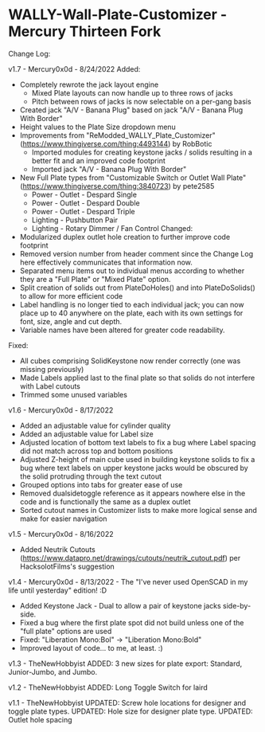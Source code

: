 # WALLY-Wall-Plate-Customizer - Mercury Thirteen Fork



Change Log:

v1.7 - Mercury0x0d - 8/24/2022
Added:
- Completely rewrote the jack layout engine
	- Mixed Plate layouts can now handle up to three rows of jacks
	- Pitch between rows of jacks is now selectable on a per-gang basis
- Created jack "A/V - Banana Plug"  based on jack "A/V - Banana Plug With Border"
- Height values to the Plate Size dropdown menu
- Improvements from "ReModded_WALLY_Plate_Customizer" (https://www.thingiverse.com/thing:4493144) by RobBotic
	- Imported modules for creating keystone jacks / solids resulting in a better fit and an improved code footprint
	- Imported jack "A/V - Banana Plug With Border"
- New Full Plate types from "Customizable Switch or Outlet Wall Plate" (https://www.thingiverse.com/thing:3840723) by pete2585
	- Power - Outlet - Despard Single
	- Power - Outlet - Despard Double
	- Power - Outlet - Despard Triple
	- Lighting - Pushbutton Pair
	- Lighting - Rotary Dimmer / Fan Control
Changed:
- Modularized duplex outlet hole creation to further improve code footprint
- Removed version number from header comment since the Change Log here effectively communicates that information now.
- Separated menu items out to individual menus according to whether they are a "Full Plate" or "Mixed Plate" option.
- Split creation of solids out from PlateDoHoles() and into PlateDoSolids() to allow for more efficient code
- Label handling is no longer tied to each individual jack; you can now place up to 40 anywhere on the plate, each with its own settings for font, size, angle and cut depth.
- Variable names have been altered for greater code readability.

Fixed:
- All cubes comprising SolidKeystone now render correctly (one was missing previously)
- Made Labels applied last to the final plate so that solids do not interfere with Label cutouts
- Trimmed some unused variables


v1.6 - Mercury0x0d - 8/17/2022
- Added an adjustable value for cylinder quality
- Added an adjustable value for Label size
- Adjusted location of bottom text labels to fix a bug where Label spacing did not match across top and bottom positions
- Adjusted Z-height of main cube used in building keystone solids to fix a bug where text labels on upper keystone jacks would be obscured by the solid protruding through the text cutout
- Grouped options into tabs for greater ease of use
- Removed dualsidetoggle reference as it appears nowhere else in the code and is functionally the same as a duplex outlet
- Sorted cutout names in Customizer lists to make more logical sense and make for easier navigation


v1.5 - Mercury0x0d - 8/16/2022
- Added Neutrik Cutouts (https://www.datapro.net/drawings/cutouts/neutrik_cutout.pdf) per HacksolotFilms's suggestion


v1.4 - Mercury0x0d - 8/13/2022 - The "I've never used OpenSCAD in my life until yesterday" edition! :D
- Added Keystone Jack - Dual to allow a pair of keystone jacks side-by-side.
- Fixed a bug where the first plate spot did not build unless one of the "full plate" options are used
- Fixed: "Liberation Mono:Bol" -> "Liberation Mono:Bold"
- Improved layout of code... to me, at least. :)


v1.3 - TheNewHobbyist
ADDED: 3 new sizes for plate export: Standard, Junior-Jumbo, and Jumbo.


v1.2 - TheNewHobbyist
ADDED: Long Toggle Switch for laird


v1.1 - TheNewHobbyist
UPDATED: Screw hole locations for designer and toggle plate types.
UPDATED: Hole size for designer plate type.
UPDATED: Outlet hole spacing
